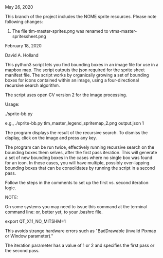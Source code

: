 May 26, 2020

This branch of the project includes the NOME sprite resources.  Please note following changes:

1. The file tlm-master-sprites.png was renamed to vtms-master-spritessheet.png

February 18, 2020

David A. Holland

This python3 script lets you find bounding boxes in an image file for use in a mapbox map.  The script outputs the json required for the sprite sheet manifest file.  The script works by organically growing a set of bounding boxes for icons contained within an image, using a four-directional recursive search algorithm.

The script uses open CV version 2 for the image processing.

Usage:

./sprite-bb.py <inputFile> <outputFile> <iteration>

e.g., ./sprite-bb.py tlm_master_legend_spritemap_2.png output.json 1

The program displays the result of the recursive search.  To dismiss the display, click on the image and press any key.

The program can be run twice, effectively running recursive search on the bounding boxes them selves, after the first pass iteration.  This will generate a set of new bounding boxes in the cases where no single box was found for an icon.  In these cases, you will have multiple, possibly over-lapping bounding boxes that can be consolidates by running the script in a second pass.  

Follow the steps in the comments to set up the first vs. second iteration logic.

NOTE:

On some systems you may need to issue this command at the terminal command line: or, better yet, to your .bashrc file.

export QT_X11_NO_MITSHM=1

This avoids strange hardware errors such as "BadDrawable (invalid Pixmap or Window parameter)."

The iteration parameter has a value of 1 or 2 and specifies the first pass or the second pass.

